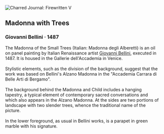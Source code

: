 <div class="artwork-of-the-day">
  <div class="container">
    <div class="img-wrapper">
      <img
        src="https://uploads8.wikiart.org/images/giovanni-bellini/the-madonna-of-the-trees-1487.jpg!Large.jpg"
        alt="Charred Journal: Firewritten V" />
    </div>
    <div class="artwork-detail">
      <div class="artwork-origin"> 
        <h2 class="artwork-name">Madonna with Trees</h2>
        <h3 class="artist">
          Giovanni Bellini
                    ·  1487
        </h3>
      </div>
      <p class="description">
        <span class="artwork-description-text ng-binding" ng-bind-html="viewModel.ArtworkOfTheDay.Description | unsafe">The Madonna of the Small Trees (Italian: Madonna degli Alberetti) is an oil on panel painting by Italian Renaissance artist <a target="_blank" href="/en/giovanni-bellini">Giovanni Bellini</a>, executed in 1487. It is housed in the Gallerie dell'Accademia in Venice.
<br>
<br>Stylistic elements, such as the division of the background, suggest that the work was based on Bellini's Alzano Madonna in the "Accademia Carrara di Belle Arti di Bergamo".
<br>
<br>The background behind the Madonna and Child includes a hanging tapestry, a typical element of contemporary sacred conversations and which also appears in the Alzano Madonna. At the sides are two portions of landscape with two slender trees, whence the traditional name of the picture.
<br>
<br>In the lower foreground, as usual in Bellini works, is a parapet in green marble with his signature.</span>
                        <div class="text-shadow-container" ng-show="showShadow" style=""></div>
      </p>
    </div>
  </div>

</div>
